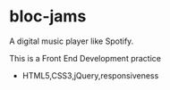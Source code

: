 # bloc-jams
A digital music player like Spotify.

This is a Front End Development practice

- HTML5,CSS3,jQuery,responsiveness

